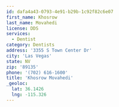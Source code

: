 ```yaml
---
id: dafa4a43-0793-4e91-b29b-1c92f82c6e07
first_name: Khosrow
last_name: Movahedi
license: DDS
services:
  - Dentist
category: Dentists
address: '3355 S Town Center Dr'
city: 'Las Vegas'
state: NV
zip: '89135'
phone: '(702) 616-1600'
title: 'Khosrow Movahedi'
_geoloc:
  lat: 36.1426
  lng: -115.326
---
```

